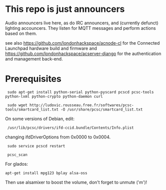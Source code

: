This repo is just announcers
============================

Audio announcers live here, as do IRC announcers, and (currently defunct) lighting accouncers. They listen for MQTT messages and perform actions based on them.

see also https://github.com/londonhackspace/acnode-cl for the Connected Launchpad hardware build and firmware
and https://github.com/londonhackspace/acserver-django for the authentication and management back-end.

Prerequisites
=============

```
 sudo apt-get install python-serial python-pyscard pcscd pcsc-tools python-lxml python-crypto python-daemon curl

 sudo wget http://ludovic.rousseau.free.fr/softwares/pcsc-tools/smartcard_list.txt -O /usr/share/pcsc/smartcard_list.txt
```

On some versions of Debian, edit:

```
 /usr/lib/pcsc/drivers/ifd-ccid.bundle/Contents/Info.plist
```

changing ifdDriverOptions from 0x0000 to 0x0004.

```
 sudo service pcscd restart

 pcsc_scan
```

For glados:

```
apt-get install mpg123 bplay alsa-oss
```

Then use alsamixer to boost the volume, don't forget to unmute ('m')!
